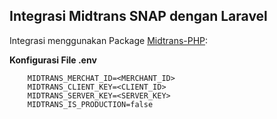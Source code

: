 
## Integrasi Midtrans SNAP dengan Laravel

Integrasi menggunakan Package [Midtrans-PHP](https://github.com/Midtrans/midtrans-php):


**Konfigurasi File .env**
		
		MIDTRANS_MERCHAT_ID=<MERCHANT_ID>
		MIDTRANS_CLIENT_KEY=<CLIENT_ID>
		MIDTRANS_SERVER_KEY=<SERVER_KEY>
		MIDTRANS_IS_PRODUCTION=false
        
